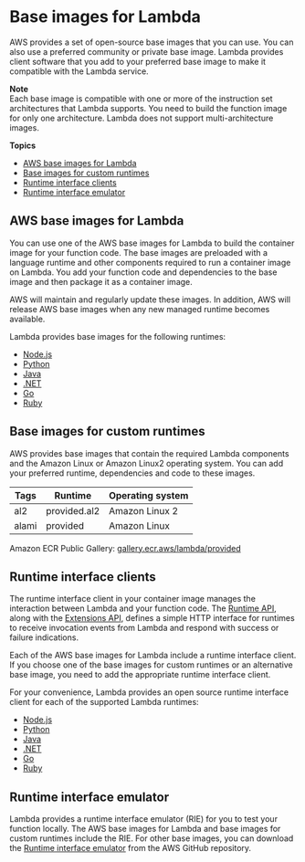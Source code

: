 # Base images for Lambda<a name="runtimes-images"></a>

AWS provides a set of open\-source base images that you can use\. You can also use a preferred community or private base image\. Lambda provides client software that you add to your preferred base image to make it compatible with the Lambda service\. 

**Note**  
Each base image is compatible with one or more of the instruction set architectures that Lambda supports\. You need to build the function image for only one architecture\. Lambda does not support multi\-architecture images\.

**Topics**
+ [AWS base images for Lambda](#runtimes-images-lp)
+ [Base images for custom runtimes](#runtimes-images-custom)
+ [Runtime interface clients](#runtimes-api-client)
+ [Runtime interface emulator](#runtimes-test-emulator)

## AWS base images for Lambda<a name="runtimes-images-lp"></a>

You can use one of the AWS base images for Lambda to build the container image for your function code\. The base images are preloaded with a language runtime and other components required to run a container image on Lambda\. You add your function code and dependencies to the base image and then package it as a container image\.

AWS will maintain and regularly update these images\. In addition, AWS will release AWS base images when any new managed runtime becomes available\. 

Lambda provides base images for the following runtimes: 
+  [Node\.js](nodejs-image.md) 
+  [Python](python-image.md) 
+  [Java](java-image.md) 
+  [\.NET](csharp-image.md) 
+  [Go](go-image.md) 
+  [Ruby](ruby-image.md) 

## Base images for custom runtimes<a name="runtimes-images-custom"></a>

AWS provides base images that contain the required Lambda components and the Amazon Linux or Amazon Linux2 operating system\. You can add your preferred runtime, dependencies and code to these images\.


| Tags | Runtime | Operating system | 
| --- | --- | --- | 
| al2 | provided\.al2 | Amazon Linux 2 | 
| alami | provided | Amazon Linux  | 

Amazon ECR Public Gallery: [gallery\.ecr\.aws/lambda/provided](https://gallery.ecr.aws/lambda/provided)

## Runtime interface clients<a name="runtimes-api-client"></a>

The runtime interface client in your container image manages the interaction between Lambda and your function code\. The [Runtime API](runtimes-api.md), along with the [ Extensions API](runtimes-extensions-api.md), defines a simple HTTP interface for runtimes to receive invocation events from Lambda and respond with success or failure indications\. 

Each of the AWS base images for Lambda include a runtime interface client\. If you choose one of the base images for custom runtimes or an alternative base image, you need to add the appropriate runtime interface client\. 

For your convenience, Lambda provides an open source runtime interface client for each of the supported Lambda runtimes: 
+  [Node\.js](nodejs-image.md#nodejs-image-clients) 
+  [Python](python-image.md#python-image-clients) 
+  [Java](java-image.md#java-image-clients) 
+  [\.NET](csharp-image.md#csharp-image-clients) 
+  [Go](go-image.md#go-image-clients) 
+  [Ruby](ruby-image.md#ruby-image-clients) 

## Runtime interface emulator<a name="runtimes-test-emulator"></a>

Lambda provides a runtime interface emulator \(RIE\) for you to test your function locally\. The AWS base images for Lambda and base images for custom runtimes include the RIE\. For other base images, you can download the [Runtime interface emulator](https://github.com/aws/aws-lambda-runtime-interface-emulator/releases/latest/download/aws-lambda-rie) from the AWS GitHub repository\. 
